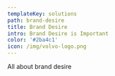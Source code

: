 ```yaml
---
templateKey: solutions
path: brand-desire
title: Brand Desire
intro: Brand Desire is Important
color: '#2ba4c1'
icon: /img/volvo-logo.png
---
```


All about brand desire
